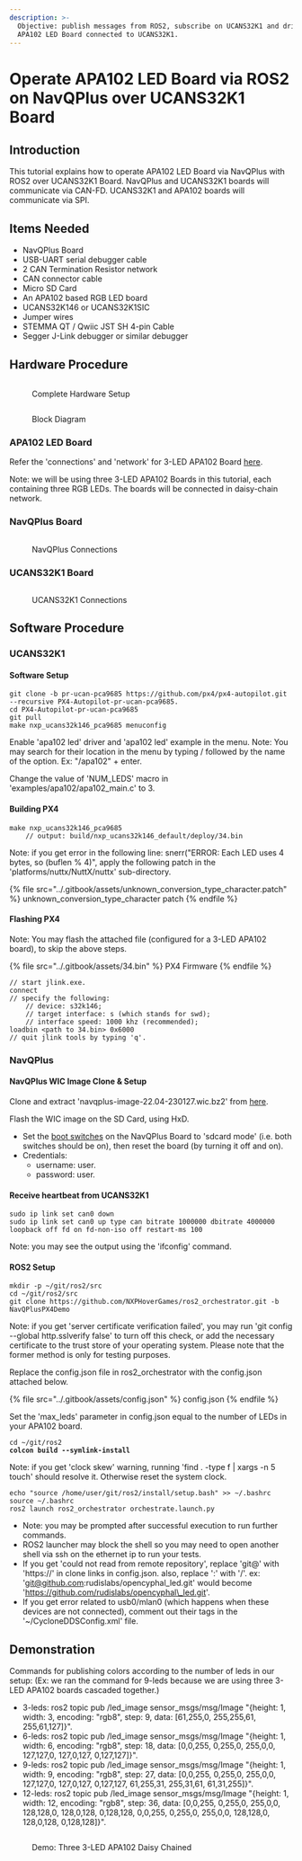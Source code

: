```yaml
---
description: >-
  Objective: publish messages from ROS2, subscribe on UCANS32K1 and drive the
  APA102 LED Board connected to UCANS32K1.
---
```


# Operate APA102 LED Board via ROS2 on NavQPlus over UCANS32K1 Board

## Introduction

This tutorial explains how to operate APA102 LED Board via NavQPlus with ROS2 over UCANS32K1 Board. NavQPlus and UCANS32K1 boards will communicate via CAN-FD. UCANS32K1 and APA102 boards will communicate via SPI.

## Items Needed

* NavQPlus Board
* USB-UART serial debugger cable
* 2 CAN Termination Resistor network
* CAN connector cable
* Micro SD Card
* An APA102 based RGB LED board&#x20;
* UCANS32K146 or UCANS32K1SIC
* Jumper wires
* STEMMA QT / Qwiic JST SH 4-pin Cable
* Segger J-Link debugger or similar debugger

## Hardware Procedure

<figure><img src="../.gitbook/assets/overview.jpg" alt=""><figcaption><p>Complete Hardware Setup</p></figcaption></figure>

<figure><img src="../.gitbook/assets/block_diagram.png" alt=""><figcaption><p>Block Diagram</p></figcaption></figure>

### APA102 LED Board

Refer the 'connections' and 'network' for 3-LED APA102 Board [here](https://app.gitbook.com/s/-M7FJ\_hQKd8L0MNgduui/ucans32k1sic-demo-application/demo-apa102-rgb-led-control-via-ucans32k146-with-px4-autopilot#apa102-led-board).

Note: we will be using three 3-LED APA102 Boards in this tutorial, each containing three RGB LEDs. The boards will be connected in daisy-chain network.

### NavQPlus Board

<figure><img src="../.gitbook/assets/navqplus.jpg" alt=""><figcaption><p>NavQPlus Connections</p></figcaption></figure>

### UCANS32K1 Board

<figure><img src="../.gitbook/assets/ucan.jpg" alt=""><figcaption><p>UCANS32K1 Connections</p></figcaption></figure>

## Software Procedure

### UCANS32K1

#### Software Setup

```
git clone -b pr-ucan-pca9685 https://github.com/px4/px4-autopilot.git --recursive PX4-Autopilot-pr-ucan-pca9685.
cd PX4-Autopilot-pr-ucan-pca9685
git pull
make nxp_ucans32k146_pca9685 menuconfig
```

Enable 'apa102 led' driver and 'apa102 led' example in the menu. Note: You may search for their location in the menu by typing / followed by the name of the option. Ex: "/apa102" + enter.

Change the value of 'NUM\_LEDS' macro  in 'examples/apa102/apa102\_main.c' to 3.

#### Building PX4

```
make nxp_ucans32k146_pca9685
    // output: build/nxp_ucans32k146_default/deploy/34.bin
```

Note: if you get error in the following line: snerr("ERROR: Each LED uses 4 bytes, so (buflen % 4)", apply the following patch in the 'platforms/nuttx/NuttX/nuttx' sub-directory.

{% file src="../.gitbook/assets/unknown_conversion_type_character.patch" %}
unknown\_conversion\_type\_character patch
{% endfile %}

#### Flashing PX4

Note: You may flash the attached file (configured for a 3-LED APA102 board), to skip the above steps.

{% file src="../.gitbook/assets/34.bin" %}
PX4 Firmware
{% endfile %}

```
// start jlink.exe.
connect
// specify the following:
    // device: s32k146;
    // target interface: s (which stands for swd);
    // interface speed: 1000 khz (recommended);
loadbin <path to 34.bin> 0x6000
// quit jlink tools by typing 'q'.
```

### NavQPlus

#### NavQPlus WIC Image Clone & Setup

Clone and extract 'navqplus-image-22.04-230127.wic.bz2' from [here](https://github.com/rudislabs/navqplus-create3-images/releases/tag/v22.04.2).

Flash the WIC image on the SD Card, using HxD.

* Set the [boot switches](../navqplus-user-guide/quickstart/flashing-with-new-firmware/flashing-with-new-firmware.md) on the NavQPlus Board to 'sdcard mode' (i.e. both switches should be on), then reset the board (by turning it off and on).
* Credentials:
  * username: user.
  * password: user.

#### Receive heartbeat from UCANS32K1

```
sudo ip link set can0 down
sudo ip link set can0 up type can bitrate 1000000 dbitrate 4000000 loopback off fd on fd-non-iso off restart-ms 100
```

Note: you may see the output using the 'ifconfig' command.

#### ROS2 Setup

```
mkdir -p ~/git/ros2/src
cd ~/git/ros2/src
git clone https://github.com/NXPHoverGames/ros2_orchestrator.git -b NavQPlusPX4Demo
```

Note: if you get 'server certificate verification failed', you may run 'git config --global http.sslverify false' to turn off this check, or add the necessary certificate to the trust store of your operating system. Please note that the former method is only for testing purposes.

Replace the config.json file in ros2\_orchestrator with the config.json attached below.

{% file src="../.gitbook/assets/config.json" %}
config.json
{% endfile %}

Set the 'max\_leds' parameter in config.json equal to the number of LEDs in your APA102 board.

<pre><code>cd ~/git/ros2
<strong>colcon build --symlink-install
</strong></code></pre>

Note: if you get 'clock skew' warning, running 'find . -type f | xargs -n 5 touch' should resolve it. Otherwise reset the system clock.

```
echo "source /home/user/git/ros2/install/setup.bash" >> ~/.bashrc
source ~/.bashrc
ros2 launch ros2_orchestrator orchestrate.launch.py
```

* Note: you may be prompted after successful execution to run further commands.
* ROS2 launcher may block the shell so you may need to open another shell via ssh on the ethernet ip to run your tests.
* If you get 'could not read from remote repository', replace 'git@' with 'https://' in clone links in config.json. also, replace ':' with '/'. ex: 'git@github.com:rudislabs/opencyphal\_led.git' would become 'https://github.com/rudislabs/opencyphal\_led.git'.
* If you get error related to usb0/mlan0 (which happens when these devices are not connected), comment out their tags in the '\~/CycloneDDSConfig.xml' file.

## Demonstration

Commands for publishing colors according to the number of leds in our setup: (Ex: we ran the command for 9-leds because we are using three 3-LED APA102 boards cascaded together.)

* 3-leds: ros2 topic pub /led\_image sensor\_msgs/msg/Image "{height: 1, width: 3, encoding: "rgb8", step: 9, data: \[61,255,0, 255,255,61, 255,61,127]}".
* 6-leds: ros2 topic pub /led\_image sensor\_msgs/msg/Image "{height: 1, width: 6, encoding: "rgb8", step: 18, data: \[0,0,255, 0,255,0, 255,0,0, 127,127,0, 127,0,127, 0,127,127]}".
* 9-leds: ros2 topic pub /led\_image sensor\_msgs/msg/Image "{height: 1, width: 9, encoding: "rgb8", step: 27, data: \[0,0,255, 0,255,0, 255,0,0, 127,127,0, 127,0,127, 0,127,127, 61,255,31, 255,31,61, 61,31,255]}".
* 12-leds: ros2 topic pub /led\_image sensor\_msgs/msg/Image "{height: 1, width: 12, encoding: "rgb8", step: 36, data: \[0,0,255, 0,255,0, 255,0,0, 128,128,0, 128,0,128, 0,128,128, 0,0,255, 0,255,0, 255,0,0, 128,128,0, 128,0,128, 0,128,128]}".

<figure><img src="../.gitbook/assets/demonstration.jpg" alt=""><figcaption><p>Demo: Three 3-LED APA102 Daisy Chained</p></figcaption></figure>
